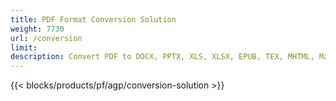 ```yaml
---
title: PDF Format Conversion Solution
weight: 7730
url: /conversion
limit:
description: Convert PDF to DOCX, PPTX, XLS, XLSX, EPUB, TEX, MHTML, Markdown & more.
---
```


{{< blocks/products/pf/agp/conversion-solution >}}
